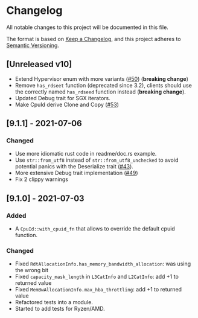 # Changelog

All notable changes to this project will be documented in this file.

The format is based on [Keep a Changelog](https://keepachangelog.com/en/1.0.0/),
and this project adheres to [Semantic Versioning](https://semver.org/spec/v2.0.0.html).

## [Unreleased v10]

 - Extend Hypervisor enum with more variants ([#50](https://github.com/gz/rust-cpuid/pull/50)) (**breaking change**)
 - Remove `has_rdseet` function (deprecated since 3.2), clients should use the correctly named `has_rdseed` function instead (**breaking change**).
 - Updated Debug trait for SGX iterators.
 - Make CpuId derive Clone and Copy ([#53](https://github.com/gz/rust-cpuid/pull/53))


## [9.1.1] - 2021-07-06

### Changed

- Use more idiomatic rust code in readme/doc.rs example.
- Use `str::from_utf8` instead of `str::from_utf8_unchecked` to avoid potential
  panics with the Deserialize trait ([#43](https://github.com/gz/rust-cpuid/issues/43)).
- More extensive Debug trait implementation ([#49](https://github.com/gz/rust-cpuid/pull/49))
- Fix 2 clippy warnings

## [9.1.0] - 2021-07-03

### Added

- A `CpuId::with_cpuid_fn` that allows to override the default cpuid function.

### Changed

- Fixed `RdtAllocationInfo.has_memory_bandwidth_allocation`: was using the wrong bit
- Fixed `capacity_mask_length` in `L3CatInfo` and `L2CatInfo`: add +1 to returned value
- Fixed `MemBwAllocationInfo.max_hba_throttling`: add +1 to returned value
- Refactored tests into a module.
- Started to add tests for Ryzen/AMD.
